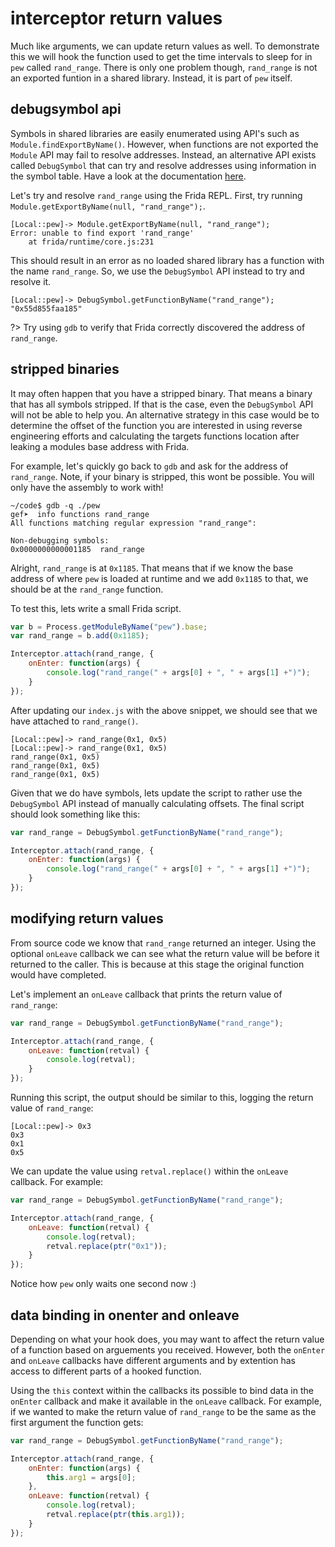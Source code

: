 # interceptor return values

Much like arguments, we can update return values as well. To demonstrate this we will hook the function used to get the time intervals to sleep for in `pew` called `rand_range`. There is only one problem though, `rand_range` is not an exported funtion in a shared library. Instead, it is part of `pew` itself.

## debugsymbol api

Symbols in shared libraries are easily enumerated using API's such as `Module.findExportByName()`. However, when functions are not exported the `Module` API may fail to resolve addresses. Instead, an alternative API exists called `DebugSymbol` that can try and resolve addresses using information in the symbol table. Have a look at the documentation [here](https://frida.re/docs/javascript-api/#debugsymbol).

Let's try and resolve `rand_range` using the Frida REPL. First, try running `Module.getExportByName(null, "rand_range");`.

```text
[Local::pew]-> Module.getExportByName(null, "rand_range");
Error: unable to find export 'rand_range'
    at frida/runtime/core.js:231
```

This should result in an error as no loaded shared library has a function with the name `rand_range`. So, we use the `DebugSymbol` API instead to try and resolve it.

```text
[Local::pew]-> DebugSymbol.getFunctionByName("rand_range");
"0x55d855faa185"
```

?> Try using `gdb` to verify that Frida correctly discovered the address of `rand_range`.

## stripped binaries

It may often happen that you have a stripped binary. That means a binary that has all symbols stripped. If that is the case, even the `DebugSymbol` API will not be able to help you. An alternative strategy in this case would be to determine the offset of the function you are interested in using reverse engineering efforts and calculating the targets functions location after leaking a modules base address with Frida.

For example, let's quickly go back to `gdb` and ask for the address of `rand_range`. Note, if your binary is stripped, this wont be possible. You will only have the assembly to work with!

```text
~/code$ gdb -q ./pew
gef➤  info functions rand_range
All functions matching regular expression "rand_range":

Non-debugging symbols:
0x0000000000001185  rand_range
```

Alright, `rand_range` is at `0x1185`. That means that if we know the base address of where `pew` is loaded at runtime and we add `0x1185` to that, we should be at the `rand_range` function.

To test this, lets write a small Frida script.

```javascript
var b = Process.getModuleByName("pew").base;
var rand_range = b.add(0x1185);

Interceptor.attach(rand_range, {
    onEnter: function(args) {
        console.log("rand_range(" + args[0] + ", " + args[1] +")");
    }
});
```

After updating our `index.js` with the above snippet, we should see that we have attached to `rand_range()`.

```text
[Local::pew]-> rand_range(0x1, 0x5)
[Local::pew]-> rand_range(0x1, 0x5)
rand_range(0x1, 0x5)
rand_range(0x1, 0x5)
rand_range(0x1, 0x5)
```

Given that we do have symbols, lets update the script to rather use the `DebugSymbol` API instead of manually calculating offsets. The final script should look something like this:

```javascript
var rand_range = DebugSymbol.getFunctionByName("rand_range");

Interceptor.attach(rand_range, {
    onEnter: function(args) {
        console.log("rand_range(" + args[0] + ", " + args[1] +")");
    }
});
```

## modifying return values

From source code we know that `rand_range` returned an integer. Using the optional `onLeave` callback we can see what the return value will be before it returned to the caller. This is because at this stage the original function would have completed.

Let's implement an `onLeave` callback that prints the return value of `rand_range`:

```javascript
var rand_range = DebugSymbol.getFunctionByName("rand_range");

Interceptor.attach(rand_range, {
    onLeave: function(retval) {
        console.log(retval);
    }
});
```

Running this script, the output should be similar to this, logging the return value of `rand_range`:

```text
[Local::pew]-> 0x3
0x3
0x1
0x5
```

We can update the value using `retval.replace()` within the `onLeave` callback. For example:

```javascript
var rand_range = DebugSymbol.getFunctionByName("rand_range");

Interceptor.attach(rand_range, {
    onLeave: function(retval) {
        console.log(retval);
        retval.replace(ptr("0x1"));
    }
});
```

Notice how `pew` only waits one second now :)

## data binding in onenter and onleave

Depending on what your hook does, you may want to affect the return value of a function based on arguements you received. However, both the `onEnter` and `onLeave` callbacks have different arguments and by extention has access to different parts of a hooked function.

Using the `this` context within the callbacks its possible to bind data in the `onEnter` callback and make it available in the `onLeave` callback. For example, if we wanted to make the return value of `rand_range` to be the same as the first argument the function gets:

```javascript
var rand_range = DebugSymbol.getFunctionByName("rand_range");

Interceptor.attach(rand_range, {
    onEnter: function(args) {
        this.arg1 = args[0];
    },
    onLeave: function(retval) {
        console.log(retval);
        retval.replace(ptr(this.arg1));
    }
});
```

